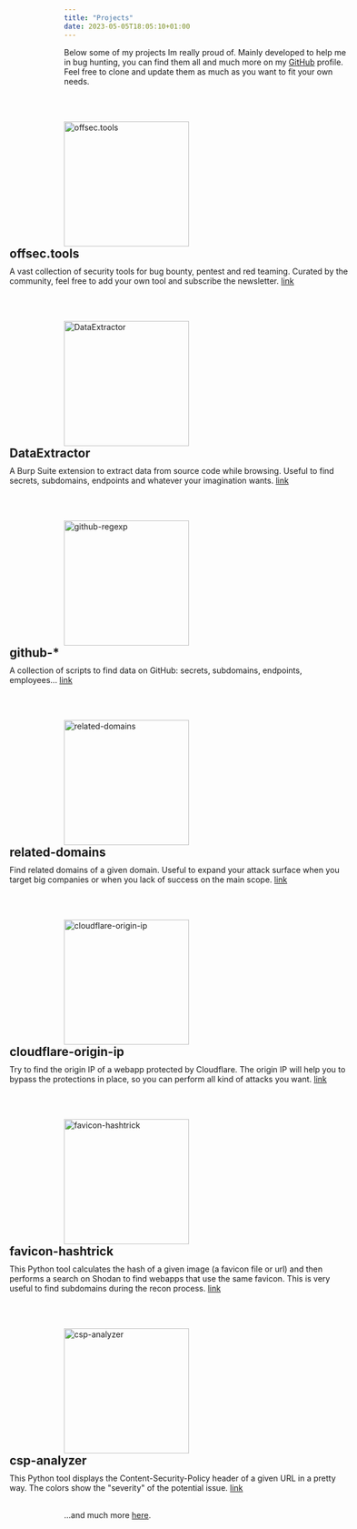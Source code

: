 ```yaml
---
title: "Projects"
date: 2023-05-05T18:05:10+01:00
---
```

Below some of my projects Im really proud of.
Mainly developed to help me in bug hunting, you can find them all and much more on my [GitHub](https://github.com/gwen001) profile.
Feel free to clone and update them as much as you want to fit your own needs.

<br><br>

<img src="https://raw.githubusercontent.com/gwen001/offsectools_www/main/static/img/preview.png" alt="offsec.tools" width="220" style="float:left;" />
<div style="float:right;width:600px;">
    <h2 style="margin-top:0;margin-bottom:10px;">offsec.tools</h2>
    A vast collection of security tools for bug bounty, pentest and red teaming. Curated by the community, feel free to add your own tool and subscribe the newsletter.
    <a href="https://offsec.tools">link</a>
</div>
<div style="clear:both;"></div>


<br><br>

<img src="https://raw.githubusercontent.com/gwen001/DataExtractor/main/endpoints.png" alt="DataExtractor" width="220" style="float:left;" />
<div style="float:right;width:600px;">
    <h2 style="margin-top:0;margin-bottom:10px;">DataExtractor</h2>
    A Burp Suite extension to extract data from source code while browsing.
    Useful to find secrets, subdomains, endpoints and whatever your imagination wants.
    <a href="https://github.com/gwen001/DataExtractor">link</a>
</div>
<div style="clear:both;"></div>


<br><br>

<img src="https://raw.githubusercontent.com/gwen001/github-regexp/master/preview.png" alt="github-regexp" width="220" style="float:left;" />
<div style="float:right;width:600px;">
    <h2 style="margin-top:0;margin-bottom:10px;">github-*</h2>
    A collection of scripts to find data on GitHub: secrets, subdomains, endpoints, employees...
    <a href="https://github.com/gwen001/github-search">link</a>
</div>
<div style="clear:both;"></div>


<br><br>

<img src="https://raw.githubusercontent.com/gwen001/related-domains/master/preview.gif" alt="related-domains" width="220" style="float:left;" />
<div style="float:right;width:600px;">
    <h2 style="margin-top:0;margin-bottom:10px;">related-domains</h2>
    Find related domains of a given domain.
    Useful to expand your attack surface when you target big companies or when you lack of success on the main scope.
    <a href="https://github.com/gwen001/related-domains">link</a>
</div>
<div style="clear:both;"></div>


<br><br>

<img src="https://raw.githubusercontent.com/gwen001/cloudflare-origin-ip/master/preview.png" alt="cloudflare-origin-ip" width="220" style="float:left;" />
<div style="float:right;width:600px;">
    <h2 style="margin-top:0;margin-bottom:10px;">cloudflare-origin-ip</h2>
    Try to find the origin IP of a webapp protected by Cloudflare.
    The origin IP will help you to bypass the protections in place, so you can perform all kind of attacks you want.
    <a href="https://github.com/gwen001/cloudflare-origin-ip">link</a>
</div>
<div style="clear:both;"></div>


<br><br>

<img src="https://raw.githubusercontent.com/gwen001/favicon-hashtrick/master/preview.png" alt="favicon-hashtrick" width="220" style="float:left;" />
<div style="float:right;width:600px;">
    <h2 style="margin-top:0;margin-bottom:10px;">favicon-hashtrick</h2>
    This Python tool calculates the hash of a given image (a favicon file or url) and then performs a search on Shodan to find webapps that use the same favicon. This is very useful to find subdomains during the recon process.
    <a href="https://github.com/gwen001/favicon-hashtrick">link</a>
</div>
<div style="clear:both;"></div>


<br><br>

<img src="https://raw.githubusercontent.com/gwen001/csp-analyzer/master/preview.png" alt="csp-analyzer" width="220" style="float:left;" />
<div style="float:right;width:600px;">
    <h2 style="margin-top:0;margin-bottom:10px;">csp-analyzer</h2>
    This Python tool displays the Content-Security-Policy header of a given URL in a pretty way. The colors show the "severity" of the potential issue.
    <a href="https://github.com/gwen001/csp-analyzer">link</a>
</div>
<div style="clear:both;"></div>

<br>

...and much more [here](https://github.com/gwen001).
